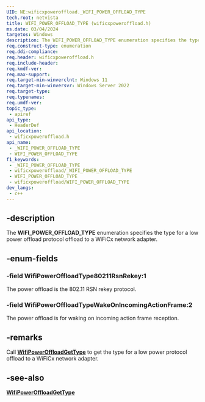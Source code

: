 ```yaml
---
UID: NE:wificxpoweroffload._WIFI_POWER_OFFLOAD_TYPE
tech.root: netvista
title: WIFI_POWER_OFFLOAD_TYPE (wificxpoweroffload.h)
ms.date: 03/04/2024
targetos: Windows
description: The WIFI_POWER_OFFLOAD_TYPE enumeration specifies the type for a low power offload protocol offload to a WiFiCx network adapter.
req.construct-type: enumeration
req.ddi-compliance: 
req.header: wificxpoweroffload.h
req.include-header: 
req.kmdf-ver: 
req.max-support: 
req.target-min-winverclnt: Windows 11 
req.target-min-winversvr: Windows Server 2022
req.target-type: 
req.typenames: 
req.umdf-ver: 
topic_type:
 - apiref
api_type:
 - HeaderDef
api_location:
 - wificxpoweroffload.h
api_name:
 - _WIFI_POWER_OFFLOAD_TYPE
 - WIFI_POWER_OFFLOAD_TYPE
f1_keywords:
 - _WIFI_POWER_OFFLOAD_TYPE
 - wificxpoweroffload/_WIFI_POWER_OFFLOAD_TYPE
 - WIFI_POWER_OFFLOAD_TYPE
 - wificxpoweroffload/WIFI_POWER_OFFLOAD_TYPE
dev_langs:
 - c++
---
```


## -description

The **WIFI_POWER_OFFLOAD_TYPE** enumeration specifies the type for a low power offload protocol offload to a WiFiCx network adapter.

## -enum-fields

### -field WifiPowerOffloadType80211RsnRekey:1

The power offload is the 802.11 RSN rekey protocol.

### -field WifiPowerOffloadTypeWakeOnIncomingActionFrame:2

The power offload is for waking on incoming action frame reception.

## -remarks

Call [**WifiPowerOffloadGetType**](nf-wificxpoweroffload-wifipoweroffloadgettype.md) to get the type for a low power protocol offload to a WiFiCx network adapter.

## -see-also

[**WifiPowerOffloadGetType**](nf-wificxpoweroffload-wifipoweroffloadgettype.md)